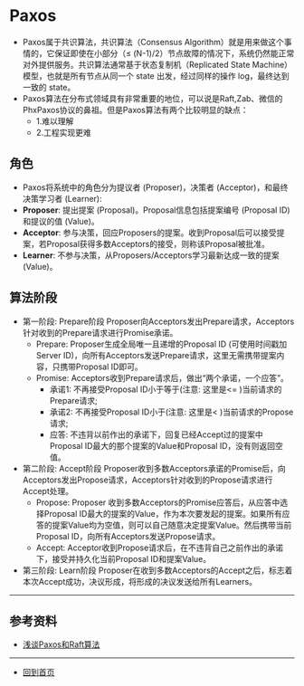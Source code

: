 # Paxos
 - Paxos属于共识算法，共识算法（Consensus Algorithm）就是用来做这个事情的，它保证即使在小部分（≤ (N-1)/2）节点故障的情况下，系统仍然能正常对外提供服务。共识算法通常基于状态复制机（Replicated State Machine）模型，也就是所有节点从同一个 state 出发，经过同样的操作 log，最终达到一致的 state。
-  Paxos算法在分布式领域具有非常重要的地位，可以说是Raft,Zab、微信的PhxPaxos协议的鼻祖。但是Paxos算法有两个比较明显的缺点： 
   - 1.难以理解 
   - 2.工程实现更难
   
## 角色
   - Paxos将系统中的角色分为提议者 (Proposer)，决策者 (Acceptor)，和最终决策学习者 (Learner):
   - **Proposer**: 提出提案 (Proposal)。Proposal信息包括提案编号 (Proposal ID) 和提议的值 (Value)。
   - **Acceptor**: 参与决策，回应Proposers的提案。收到Proposal后可以接受提案，若Proposal获得多数Acceptors的接受，则称该Proposal被批准。
   - **Learner**: 不参与决策，从Proposers/Acceptors学习最新达成一致的提案(Value)。


## 算法阶段
  - 第一阶段: Prepare阶段
    Proposer向Acceptors发出Prepare请求，Acceptors针对收到的Prepare请求进行Promise承诺。
    - Prepare: Proposer生成全局唯一且递增的Proposal ID (可使用时间戳加Server ID)，向所有Acceptors发送Prepare请求，这里无需携带提案内容，只携带Proposal ID即可。
    - Promise: Acceptors收到Prepare请求后，做出“两个承诺，一个应答”。
      - 承诺1: 不再接受Proposal ID小于等于(注意: 这里是<= )当前请求的Prepare请求;
      - 承诺2: 不再接受Proposal ID小于(注意: 这里是< )当前请求的Propose请求;
      - 应答: 不违背以前作出的承诺下，回复已经Accept过的提案中Proposal ID最大的那个提案的Value和Proposal ID，没有则返回空值。
   - 第二阶段: Accept阶段
     Proposer收到多数Acceptors承诺的Promise后，向Acceptors发出Propose请求，Acceptors针对收到的Propose请求进行Accept处理。
     - Propose: Proposer 收到多数Acceptors的Promise应答后，从应答中选择Proposal ID最大的提案的Value，作为本次要发起的提案。如果所有应答的提案Value均为空值，则可以自己随意决定提案Value。然后携带当前Proposal ID，向所有Acceptors发送Propose请求。
     - Accept: Acceptor收到Propose请求后，在不违背自己之前作出的承诺下，接受并持久化当前Proposal ID和提案Value。
   - 第三阶段: Learn阶段
     Proposer在收到多数Acceptors的Accept之后，标志着本次Accept成功，决议形成，将形成的决议发送给所有Learners。

---
## 参考资料
  - [浅谈Paxos和Raft算法](https://blog.csdn.net/weixin_46263596/article/details/126734531)

---
- [回到首页](../../../README.md)